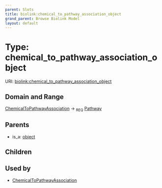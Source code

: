 ```yaml
---
parent: Slots
title: biolink:chemical_to_pathway_association_object
grand_parent: Browse Biolink Model
layout: default
---
```


# Type: chemical_to_pathway_association_object




URI: [biolink:chemical_to_pathway_association_object](https://w3id.org/biolink/vocab/chemical_to_pathway_association_object)

## Domain and Range

[ChemicalToPathwayAssociation](ChemicalToPathwayAssociation.md) ->  <sub>REQ</sub> [Pathway](Pathway.md)

## Parents

 *  is_a: [object](object.md)

## Children


## Used by

 * [ChemicalToPathwayAssociation](ChemicalToPathwayAssociation.md)
